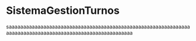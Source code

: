 # SistemaGestionTurnos
saaaaaaaaaaaaaaaaaaaaaaaaaaaaaaaaaaaaaaaaaaaaaaaaaaaaaaaaaaaaaaaaaaaaaaaaaaaaaaaaaaaaaaaaaaaaaaaaaaaaaaaaaaa
